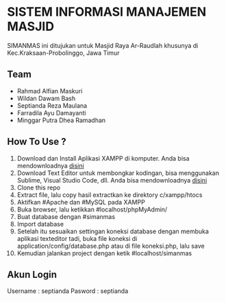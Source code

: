 # SISTEM INFORMASI MANAJEMEN MASJID
SIMANMAS ini ditujukan untuk Masjid Raya Ar-Raudlah khusunya di Kec.Kraksaan-Probolinggo, Jawa Timur 

## Team

- Rahmad Alfian Maskuri
- Wildan Dawam Bash
- Septianda Reza Maulana
- Farradila Ayu Damayanti
- Minggar Putra Dhea Ramadhan

## How To Use ?
1. Download dan Install Aplikasi XAMPP di komputer. Anda bisa mendownloadnya [disini](https://www.apachefriends.org/download.html)
2. Download Text Editor untuk membongkar kodingan, bisa menggunakan Sublime, Visual Studio Code, dll. Anda bisa mendownloadnya [disini](https://code.visualstudio.com/download)
3. Clone this repo
4. Extract file, lalu copy hasil extractkan ke direktory c/xampp/htocs
5. Aktifkan #Apache dan #MySQL pada XAMPP
6. Buka browser, lalu ketikkan #localhost/phpMyAdmin/
7. Buat database dengan #simanmas
8. Import database
9. Setelah itu sesuaikan settingan koneksi database dengan membuka aplikasi texteditor tadi, buka file koneksi di application/config/database.php atau di file koneksi.php, lalu save
10. Kemudian jalankan project dengan ketik #localhost/simanmas

## Akun Login
Username : septianda 
Pasword : septianda
